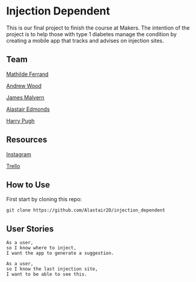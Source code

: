 # Injection Dependent

This is our final project to finish the course at Makers. The intention of the project is to help those with type 1 diabetes manage the condition by creating a mobile app that tracks and advises on injection sites.

## Team

[Mathilde Ferrand](https://github.com/ChocolatineMathou)

[Andrew Wood](https://github.com/andrewwood2)

[James Malvern](https://github.com/jdm79)

[Alastair Edmonds](https://github.com/Alastair2D)

[Harry Pugh](https://github.com/hjpugh)

## Resources

[Instagram](https://www.instagram.com/injection.dependent/?hl=en)

[Trello](https://trello.com/injectiondependent)

## How to Use

First start by cloning this repo:

```
git clone https://github.com/Alastair2D/injection_dependent
```

## User Stories

```
As a user,
so I know where to inject,
I want the app to generate a suggestion.

As a user,
so I know the last injection site,
I want to be able to see this.
```

